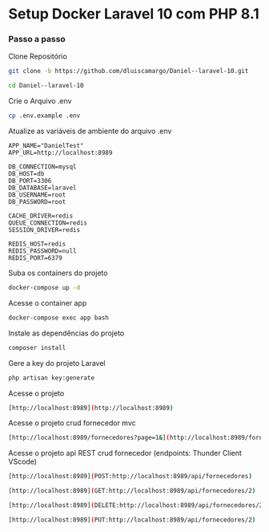 
# Setup Docker Laravel 10 com PHP 8.1

### Passo a passo
Clone Repositório
```sh
git clone -b https://github.com/dluiscamargo/Daniel--laravel-10.git
```
```sh
cd Daniel--laravel-10
```


Crie o Arquivo .env
```sh
cp .env.example .env
```


Atualize as variáveis de ambiente do arquivo .env
```dosini
APP_NAME="DanielTest"
APP_URL=http://localhost:8989

DB_CONNECTION=mysql
DB_HOST=db
DB_PORT=3306
DB_DATABASE=laravel
DB_USERNAME=root
DB_PASSWORD=root

CACHE_DRIVER=redis
QUEUE_CONNECTION=redis
SESSION_DRIVER=redis

REDIS_HOST=redis
REDIS_PASSWORD=null
REDIS_PORT=6379
```


Suba os containers do projeto
```sh
docker-compose up -d
```


Acesse o container app
```sh
docker-compose exec app bash
```


Instale as dependências do projeto
```sh
composer install
```


Gere a key do projeto Laravel
```sh
php artisan key:generate
```

Acesse o projeto
```sh
[http://localhost:8989](http://localhost:8989)
```

Acesse o projeto crud fornecedor mvc
```sh
[http://localhost:8989/fornecedores?page=1&](http://localhost:8989/fornecedores?page=1&)
```

Acesse o projeto api REST crud fornecedor (endpoints: Thunder Client VScode)
```sh
[http://localhost:8989](POST:http://localhost:8989/api/fornecedores)
```
```sh
[http://localhost:8989](GET:http://localhost:8989/api/fornecedores/2)
```
```sh
[http://localhost:8989](DELETE:http://localhost:8989/api/fornecedores/2)
```
```sh
[http://localhost:8989](PUT:http://localhost:8989/api/fornecedores/2)
```

